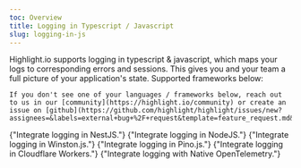 ```yaml
---
toc: Overview
title: Logging in Typescript / Javascript
slug: logging-in-js
---
```


Highlight.io supports logging in typescript & javascript, which maps your logs to corresponding errors and sessions. This gives you and your team a full picture of your application's state. Supported frameworks below:

```hint
If you don't see one of your languages / frameworks below, reach out to us in our [community](https://highlight.io/community) or create an issue on [github](https://github.com/highlight/highlight/issues/new?assignees=&labels=external+bug+%2F+request&template=feature_request.md&title=).
```

<DocsCardGroup>
    <DocsCard title="NestJS" href="./nestjs.md">
        {"Integrate logging in NestJS."}
    </DocsCard>
    <DocsCard title="NodeJS" href="./nodejs.md">
        {"Integrate logging in NodeJS."}
    </DocsCard>
    <DocsCard title="Winston" href="./winston.md">
        {"Integrate logging in Winston.js."}
    </DocsCard>
    <DocsCard title="Pino" href="./pino.md">
        {"Integrate logging in Pino.js."}
    </DocsCard>
    <DocsCard title="Cloudflare" href="./cloudflare.md">
        {"Integrate logging in Cloudflare Workers."}
    </DocsCard>
    <DocsCard title="Node.js OpenTelemetry" href="../../7_native-opentelemetry/3_logging.md">
        {"Integrate logging with Native OpenTelemetry."}
    </DocsCard>
</DocsCardGroup>
